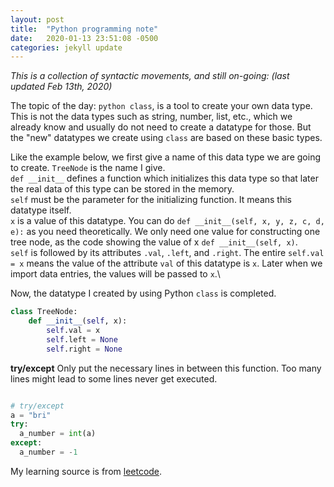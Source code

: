 ```yaml
---
layout: post
title:  "Python programming note"
date:   2020-01-13 23:51:08 -0500
categories: jekyll update
---
```


*This is a collection of syntactic movements, and still on-going: (last updated Feb 13th, 2020)*

The topic of the day: `python class`, is a tool to create your own data type. This is not the data types such as string, number, list, etc., which we already know and usually do not need to create a datatype for those. But the "new" datatypes we create using `class` are based on these basic types.

Like the example below, we first give a name of this data type we are going to create. `TreeNode` is the name I give.\
`def __init__` defines a function which initializes this data type so that later the real data of this type can be stored in the memory.\
`self` must be the parameter for the initializing function. It means this datatype itself.\
`x` is a value of this datatype. You can do `def __init__(self, x, y, z, c, d, e):` as you need theoretically. We only need one value for constructing one tree node, as the code showing the value of x `def __init__(self, x)`.\
`self` is followed by its attributes `.val`, `.left`, and `.right`. The entire `self.val = x` means the value of the attribute `val` of this datatype is `x`. Later when we import data entries, the values will be passed to `x`.\

Now, the datatype I created by using Python `class` is completed.

```python
class TreeNode:
    def __init__(self, x):
        self.val = x
        self.left = None
        self.right = None

```
**try/except** Only put the necessary lines in between this function. Too many lines might lead to some lines never get executed.


```python

# try/except
a = "bri"
try:
  a_number = int(a)
except:
  a_number = -1

```




My learning source is from [leetcode].

[leetcode]: https://leetcode.com/
